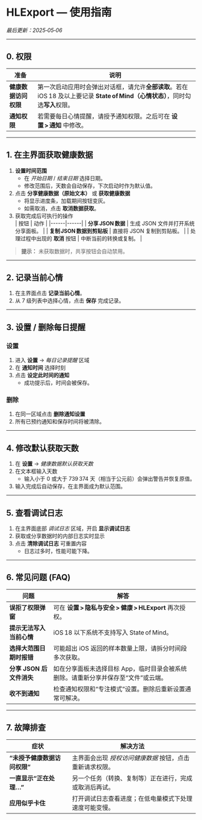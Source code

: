 # HLExport — 使用指南  
*最后更新：2025‑05‑06*

---

## 0. 权限
| 准备 | 说明 |
|------|------|
| **健康数据访问权限** | 第一次启动应用时会弹出对话框，请允许**全部读取**。若在 iOS 18 及以上要记录 **State of Mind（心情状态）**，同时勾选**写入**权限。 |
| **通知权限** | 若需要每日心情提醒，请授予通知权限。之后可在 **设置 > 通知** 中修改。 |

---

## 1. 在主界面获取健康数据
1. **设置时间范围**  
   - 在 *开始日期* / *结束日期* 选择日期。  
   - 修改范围后，天数会自动保存，下次启动时作为默认值。  
2. 点击 **分享健康数据（原始文本）** 或 **获取健康数据**  
   - 将显示进度条，加载期间按钮变灰。  
   - 如需取消，点击 **取消数据获取**。  
3. 获取完成后可执行的操作  
   | 按钮 | 动作 |
   |------|------|
   | **分享 JSON 数据** | 生成 JSON 文件并打开系统分享面板。 |
   | **复制 JSON 数据到剪贴板** | 直接将 JSON 复制到剪贴板。 |
   | 处理过程中出现的 **取消** 按钮 | 中断当前的转换或复制。 |

> **提示：** 未获取数据时，共享按钮会自动禁用。

---

## 2. 记录当前心情
1. 在主界面点击 **记录当前心情**。  
2. 从 7 级列表中选择心情，点击 **保存** 完成记录。  

---

## 3. 设置 / 删除每日提醒
### 设置
1. 进入 **设置** → *每日记录提醒* 区域  
2. 在 **通知时间** 选择时刻  
3. 点击 **设定此时间的通知**  
   - 成功提示后，时间会被保存。

### 删除
1. 在同一区域点击 **删除通知设置**  
2. 所有已预约通知和保存时间将被清除。

---

## 4. 修改默认获取天数
1. 在 **设置** → *健康数据默认获取天数*  
2. 在文本框输入天数  
   - 输入小于 0 或大于 739 374 天（相当于公元前）会弹出警告并恢复原值。  
3. 输入完成后自动保存，在主界面成为默认范围。

---

## 5. 查看调试日志
1. 在主界面底部 *调试日志* 区域，开启 **显示调试日志**  
2. 获取或分享数据时的内部日志实时显示  
3. 点击 **清除调试日志** 可重置内容  
   - 日志过多时，性能可能下降。

---

## 6. 常见问题 (FAQ)

| 问题 | 解答 |
|------|------|
| **误拒了权限弹窗** | 可在 **设置 > 隐私与安全 > 健康 > HLExport** 再次授权。 |
| **提示无法写入当前心情** | iOS 18 以下系统不支持写入 State of Mind。 |
| **选择大范围日期时报错** | 可能超出 iOS 返回的样本数量上限，请拆分时间段多次获取。 |
| **分享 JSON 后文件消失** | 如在分享面板未选择目标 App，临时目录会被系统删除。请重新分享并保存至“文件”或云端。 |
| **收不到通知** | 检查通知权限和“专注模式”设置。删除后重新设置通常可解决。 |

---

## 7. 故障排查

| 症状 | 解决方法 |
|------|----------|
| **“未授予健康数据访问权限”** | 主界面会出现 *授权访问健康数据* 按钮，点击重新请求权限。 |
| **一直显示“正在处理…”** | 另一个任务（转换、复制等）正在进行，完成或取消后再试。 |
| **应用似乎卡住** | 打开调试日志查看进度；在低电量模式下处理速度可能变慢。 |
